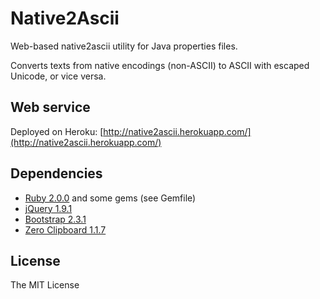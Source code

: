 # Native2Ascii

Web-based native2ascii utility for Java properties files.

Converts texts from native encodings (non-ASCII) to ASCII with escaped Unicode, or vice versa.

## Web service
Deployed on Heroku: [http://native2ascii.herokuapp.com/](http://native2ascii.herokuapp.com/)

## Dependencies
- [Ruby 2.0.0](http://www.ruby-lang.org/) and some gems (see Gemfile)
- [jQuery 1.9.1](http://jquery.com/)
- [Bootstrap 2.3.1](http://twitter.github.com/bootstrap/)
- [Zero Clipboard 1.1.7](http://jonrohan.github.io/ZeroClipboard/)

## License
The MIT License


